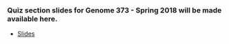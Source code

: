 ### Quiz section slides for Genome 373 - Spring 2018 will be made available here.

- [Slides](http://hpliner.github.io/genome373-2018/slides)
